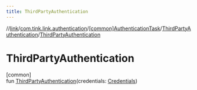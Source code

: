 ```yaml
---
title: ThirdPartyAuthentication
---
```

//[link](../../../../index.html)/[com.tink.link.authentication](../../index.html)/[[common]AuthenticationTask](../index.html)/[ThirdPartyAuthentication](index.html)/[ThirdPartyAuthentication](-third-party-authentication.html)



# ThirdPartyAuthentication



[common]\
fun [ThirdPartyAuthentication](-third-party-authentication.html)(credentials: [Credentials](../../../com.tink.model.credentials/[common]-credentials/index.html))




